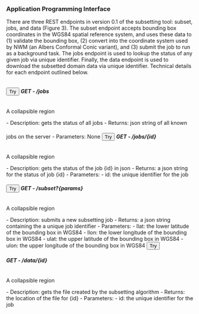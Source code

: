 ### Application Programming Interface

There are three REST endpoints in version 0.1 of the subsetting tool: subset, jobs, and data (Figure 3). The subset endpoint accepts bounding box coordinates in the WGS84 spatial reference system, and uses these data to (1) validate the bounding box, (2) convert into the coordinate system used by NWM (an Albers Conformal Conic variant), and (3) submit the job to run as a background task. The jobs endpoint is used to lookup the status of any given job via unique identifier. Finally, the data endpoint is used to download the subsetted domain data via unique identifier. Technical details for each endpoint outlined below.

<button id=p1 class="mdl-button mdl-button--colored mdl-button--raised is-upgraded accordion">
    Try
</button>
<h5 style="display:inline-block;padding-right:10px">GET - /jobs</h5>
<div id=p1 class="panel">
  <p>A collapsible region</p>
</div>
- Description: gets the status of all jobs
- Returns: json string of all known jobs on the server
- Parameters: None

<button id=p2 class="mdl-button mdl-button--colored mdl-button--raised is-upgraded accordion">
    Try 
</button>
<h5 style="display:inline-block;padding-right:10px">GET - /jobs/{id}</h5>
<div id=p2 class="panel">
  <p>A collapsible region</p>
</div>
- Description: gets the status of the job {id} in json
- Returns: a json string for the status of job {id}
- Parameters: 
    - id: the unique identifier for the job

<button id=p3 class="mdl-button mdl-button--colored mdl-button--raised is-upgraded accordion">
    Try
</button>
<h5 style="display:inline-block;padding-right:10px">GET - /subset?{params}</h5>
<div id=p3 class="panel">
  <p>A collapsible region</p>
</div>
- Description: submits a new subsetting job
- Returns: a json string containing the a unique job identifier
- Parameters:
    - llat: the lower latitude of the bounding box in WGS84
    - llon: the lower longitude of the bounding box in WGS84
    - ulat: the upper latitude of the bounding box in WGS84
    - ulon: the upper longitude of the bounding box in WGS84 

<button id=p4 class="mdl-button mdl-button--colored mdl-button--raised is-upgraded accordion">
    Try
</button>
<h5 style="display:inline-block;padding-right:10px">GET - /data/{id}</h5>
<div id=p4 class="panel">
  <p>A collapsible region</p>
</div>
- Description: gets the file created by the subsetting algorithm
- Returns: the location of the file for {id}
- Parameters: 
    - id: the unique identifier for the job

